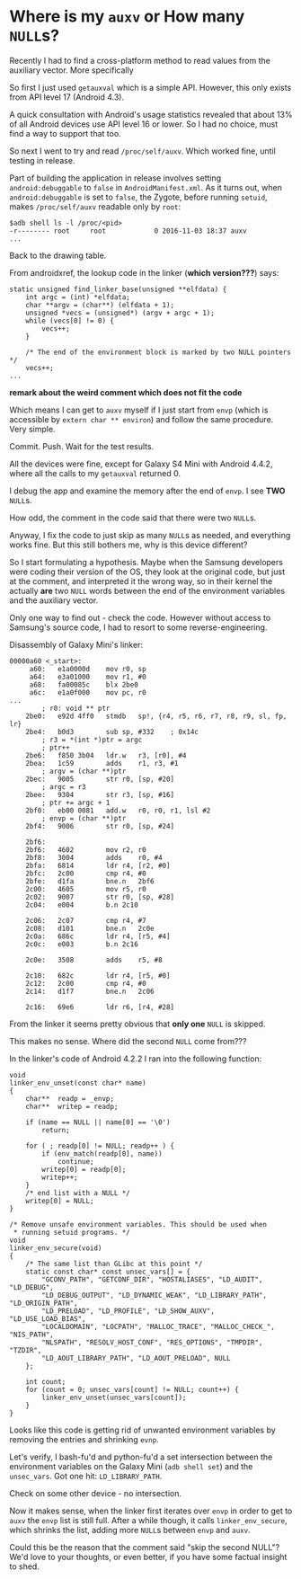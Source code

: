 # Where is my `auxv` or How many `NULL`s?

Recently I had to find a cross-platform method to read values from the auxiliary vector. More specifically 

So first I just used `getauxval` which is a simple API. However, this only exists from API level 17 (Android 4.3).

A quick consultation with Android's usage statistics revealed that about 13% of all Android devices use API level 16 or lower. So I had no choice, must find a way to support that too.

So next I went to try and read `/proc/self/auxv`. Which worked fine, until testing in release.

Part of building the application in release involves setting `android:debuggable` to `false` in `AndroidManifest.xml`. As it turns out, when `android:debuggable` is set to `false`, the Zygote, before running `setuid`, makes `/proc/self/auxv` readable only by `root`:

    $adb shell ls -l /proc/<pid>
    -r-------- root     root            0 2016-11-03 18:37 auxv
    ...

Back to the drawing table.
 
From androidxref, the lookup code in the linker (**which version???**) says:

    static unsigned find_linker_base(unsigned **elfdata) {
        int argc = (int) *elfdata;
        char **argv = (char**) (elfdata + 1);
        unsigned *vecs = (unsigned*) (argv + argc + 1);
        while (vecs[0] != 0) {
            vecs++;
        }

        /* The end of the environment block is marked by two NULL pointers */
        vecs++;
    ...

**remark about the weird comment which does not fit the code**

Which means I can get to `auxv` myself if I just start from `envp` (which is accessible by `extern char ** environ`) and follow the same procedure. Very simple.

Commit. Push. Wait for the test results.

All the devices were fine, except for Galaxy S4 Mini with Android 4.4.2, where all the calls to my `getauxval` returned 0.

I debug the app and examine the memory after the end of `envp`. I see **TWO** `NULL`s.

How odd, the comment in the code said that there were two `NULL`s.

Anyway, I fix the code to just skip as many `NULL`s as needed, and everything works fine. But this still bothers me, why is this device different?

So I start formulating a hypothesis. Maybe when the Samsung developers were coding their version of the OS, they look at the original code, but just at the comment, and interpreted it the wrong way, so in their kernel the actually **are** two `NULL` words between the end of the environment variables and the auxiliary vector.

Only one way to find out - check the code. However without access to Samsung's source code, I had to resort to some reverse-engineering.

Disassembly of Galaxy Mini's linker:

    00000a60 <_start>:
         a60:   e1a0000d    mov r0, sp
         a64:   e3a01000    mov r1, #0
         a68:   fa00085c    blx 2be0
         a6c:   e1a0f000    mov pc, r0
    ...
            ; r0: void ** ptr
        2be0:   e92d 4ff0   stmdb   sp!, {r4, r5, r6, r7, r8, r9, sl, fp, lr}
        2be4:   b0d3        sub sp, #332    ; 0x14c
            ; r3 = *(int *)ptr = argc
            ; ptr++
        2be6:   f850 3b04   ldr.w   r3, [r0], #4
        2bea:   1c59        adds    r1, r3, #1
            ; argv = (char **)ptr
        2bec:   9005        str r0, [sp, #20]
            ; argc = r3
        2bee:   9304        str r3, [sp, #16]
            ; ptr += argc + 1
        2bf0:   eb00 0081   add.w   r0, r0, r1, lsl #2
            ; envp = (char **)ptr
        2bf4:   9006        str r0, [sp, #24]

        2bf6:
        2bf6:   4602        mov r2, r0
        2bf8:   3004        adds    r0, #4
        2bfa:   6814        ldr r4, [r2, #0]
        2bfc:   2c00        cmp r4, #0
        2bfe:   d1fa        bne.n   2bf6
        2c00:   4605        mov r5, r0
        2c02:   9007        str r0, [sp, #28]
        2c04:   e004        b.n 2c10

        2c06:   2c07        cmp r4, #7
        2c08:   d101        bne.n   2c0e
        2c0a:   686c        ldr r4, [r5, #4]
        2c0c:   e003        b.n 2c16

        2c0e:   3508        adds    r5, #8

        2c10:   682c        ldr r4, [r5, #0]
        2c12:   2c00        cmp r4, #0
        2c14:   d1f7        bne.n   2c06

        2c16:   69e6        ldr r6, [r4, #28]

From the linker it seems pretty obvious that **only one** `NULL` is skipped.

This makes no sense. Where did the second `NULL` come from???

In the linker's code of Android 4.2.2 I ran into the following function:

    void
    linker_env_unset(const char* name)
    {
        char**  readp = _envp;
        char**  writep = readp;

        if (name == NULL || name[0] == '\0')
            return;

        for ( ; readp[0] != NULL; readp++ ) {
            if (env_match(readp[0], name))
                continue;
            writep[0] = readp[0];
            writep++;
        }
        /* end list with a NULL */
        writep[0] = NULL;
    }

    /* Remove unsafe environment variables. This should be used when
     * running setuid programs. */
    void
    linker_env_secure(void)
    {
        /* The same list than GLibc at this point */
        static const char* const unsec_vars[] = {
            "GCONV_PATH", "GETCONF_DIR", "HOSTALIASES", "LD_AUDIT", "LD_DEBUG",
            "LD_DEBUG_OUTPUT", "LD_DYNAMIC_WEAK", "LD_LIBRARY_PATH", "LD_ORIGIN_PATH",
            "LD_PRELOAD", "LD_PROFILE", "LD_SHOW_AUXV", "LD_USE_LOAD_BIAS",
            "LOCALDOMAIN", "LOCPATH", "MALLOC_TRACE", "MALLOC_CHECK_", "NIS_PATH",
            "NLSPATH", "RESOLV_HOST_CONF", "RES_OPTIONS", "TMPDIR", "TZDIR",
            "LD_AOUT_LIBRARY_PATH", "LD_AOUT_PRELOAD", NULL
        };

        int count;
        for (count = 0; unsec_vars[count] != NULL; count++) {
            linker_env_unset(unsec_vars[count]);
        }
    }

Looks like this code is getting rid of unwanted environment variables by removing the entries and shrinking `evnp`.

Let's verify, I bash-fu'd and python-fu'd a set intersection between the environment variables on the Galaxy Mini (`adb shell set`) and the `unsec_vars`. Got one hit: `LD_LIBRARY_PATH`.

Check on some other device - no intersection.

Now it makes sense, when the linker first iterates over `envp` in order to get to `auxv` the `envp` list is still full. After a while though, it calls `linker_env_secure`, which shrinks the list, adding more `NULL`s between `envp` and `auxv`.

Could this be the reason that the comment said "skip the second NULL"? We'd love to your thoughts, or even better, if you have some factual insight to shed.
